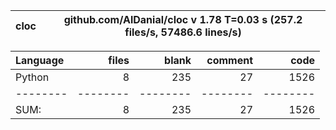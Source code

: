 cloc|github.com/AlDanial/cloc v 1.78  T=0.03 s (257.2 files/s, 57486.6 lines/s)
--- | ---

Language|files|blank|comment|code
:-------|-------:|-------:|-------:|-------:
Python|8|235|27|1526
--------|--------|--------|--------|--------
SUM:|8|235|27|1526
